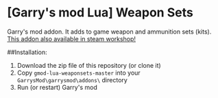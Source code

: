 # [Garry's mod Lua] Weapon Sets
Garry's mod addon. It adds to game weapon and ammunition sets (kits).
[This addon also available in steam workshop!](http://steamcommunity.com/sharedfiles/filedetails/?id=523399678)

##Installation:
1. Download the zip file of this repository (or clone it)
2. Copy `gmod-lua-weaponsets-master` into your `GarrysMod\garrysmod\addons\` directory
3. Run (or restart) Garry's mod
